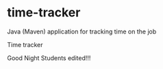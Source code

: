 # time-tracker
Java (Maven) application for tracking time on the job

Time tracker

Good Night Students edited!!!
